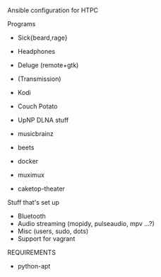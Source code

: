 Ansible configuration for HTPC

Programs
+   Sick{beard,rage}
+   Headphones
+   Deluge (remote+gtk)
+   (Transmission)
+   Kodi
+   Couch Potato

+   UpNP DLNA stuff
+   musicbrainz
+   beets
+   docker
+   muximux
+   caketop-theater

Stuff that's set up
+   Bluetooth
+   Audio streaming (mopidy, pulseaudio, mpv ...?)
+   Misc (users, sudo, dots)
+   Support for vagrant

REQUIREMENTS
+   python-apt
